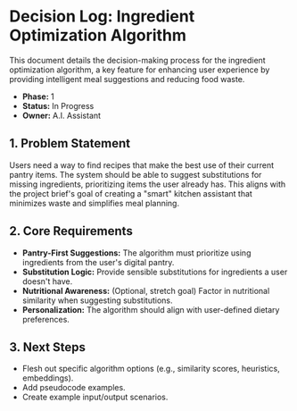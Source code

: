 # Decision Log: Ingredient Optimization Algorithm

This document details the decision-making process for the ingredient optimization algorithm, a key feature for enhancing user experience by providing intelligent meal suggestions and reducing food waste.

*   **Phase:** 1
*   **Status:** In Progress
*   **Owner:** A.I. Assistant

## 1. Problem Statement

Users need a way to find recipes that make the best use of their current pantry items. The system should be able to suggest substitutions for missing ingredients, prioritizing items the user already has. This aligns with the project brief's goal of creating a "smart" kitchen assistant that minimizes waste and simplifies meal planning.

## 2. Core Requirements

*   **Pantry-First Suggestions:** The algorithm must prioritize using ingredients from the user's digital pantry.
*   **Substitution Logic:** Provide sensible substitutions for ingredients a user doesn't have.
*   **Nutritional Awareness:** (Optional, stretch goal) Factor in nutritional similarity when suggesting substitutions.
*   **Personalization:** The algorithm should align with user-defined dietary preferences.

## 3. Next Steps

*   Flesh out specific algorithm options (e.g., similarity scores, heuristics, embeddings).
*   Add pseudocode examples.
*   Create example input/output scenarios.